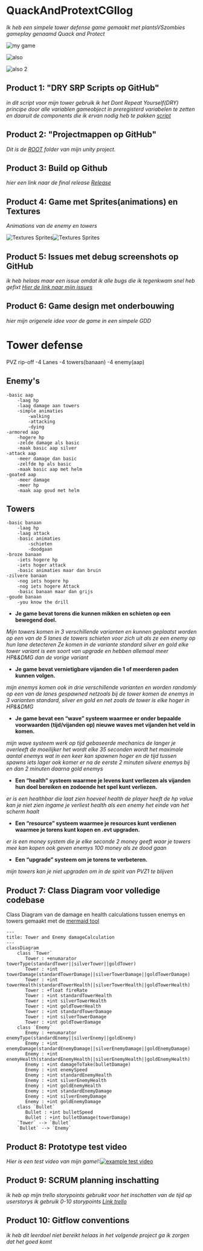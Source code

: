 # QuackAndProtextCGIlog
*Ik heb een simpele tower defense game gemaakt met plantsVSzombies gameplay genaamd Quack and Protect*

![my game](images/MainMenu.png)

![also](images/EarlyGameExample.png)

![also 2](images/LateGameExample.png)


## Product 1: "DRY SRP Scripts op GitHub"

*in dit script voor mijn tower gebruik ik het Dont Repeat Yourself(DRY) principe door alle variablen gameobject in preregisterd variabelen te zetten en daaruit de components die ik ervan nodig heb te pakken
[script](Towerdefense/Assets/Scripts/TowerScripts/Tower.cs)*

## Product 2: "Projectmappen op GitHub"

*Dit is de [ROOT](Towerdefense/) folder van mijn unity project.*

## Product 3: Build op Github
*hier een link naar de final release
[Release](https://github.com/isheeSAURUS2/TowerDefenseSchool/releases/tag/final)*

## Product 4: Game met Sprites(animations) en Textures 

*Animations van de enemy en towers*

![Textures Sprites](images/EnemyAnimationPreview.gif)![Textures Sprites](images/TowerAnimationPreview.gif)

## Product 5: Issues met debug screenshots op GitHub 

*ik heb helaas maar een issue omdat ik alle bugs die ik tegenkwam snel heb gefixt
[Hier de link naar mijn issues](https://github.com/isheeSAURUS2/TowerDefenseSchool/issues?q=is%3Aissue+is%3Aclosed)*

## Product 6: Game design met onderbouwing 

*hier mijn origenele idee voor de game in een simpele GDD*

# Tower defense
PVZ rip-off
    -4 Lanes
    -4 towers(banaan)
    -4 enemy(aap)
## Enemy's
    -basic aap
        -laag hp
        -laag damage aan towers
        -simple animaties
            -walking
            -attacking
            -dying
    -armored aap
        -hogere hp
        -zelde damage als basic
        -maak basic aap silver
    -attack aap
        -meer damage dan basic
        -zelfde hp als basic
        -maak basic aap met helm
    -goated aap
        -meer damage
        -meer hp
        -maak aap goud met helm
## Towers
    -basic banaan    
        -laag hp
        -laag attack
        -basic animaties
            -schieten
            -doodgaan
    -broze banaan
        -iets hogere hp
        -iets hoger attack
        -basic animaties maar dan bruin
    -zilvere banaan
        -nog iets hogere hp
        -nog iets hogere Attack
        -basic banaan maar dan grijs
    -goude banaan
        -you know the drill

*  **Je game bevat torens die kunnen mikken en schieten op een bewegend doel.** 

*Mijn towers komen in 3 verschillende varianten en kunnen geplaatst worden op een van de 5 lanes de towers schieten voor zich uit als ze een enemy op hun lane detecteren
Ze komen in de variante standard silver en gold elke tower variant is een soort van upgrade en hebben allemaal meer HP&&DMG dan de vorige variant*

*  **Je game bevat vernietigbare vijanden die 1 of meerderen paden kunnen volgen.**  

*mijn enemys komen ook in drie verschillende varianten en worden randomly op een van de lanes gespawned netzoals bij de tower komen de enemys in 3 varianten standard, silver en gold
en net zoals de tower is elke hoger in HP&&DMG*

*  **Je game bevat een “wave” systeem waarmee er onder bepaalde voorwaarden (tijd/vijanden op) nieuwe waves met vijanden het veld in komen.**

*mijn wave systeem werk op tijd gebaseerde mechanics de langer je overleeft de moeilijker het wordt elke 35 seconden wordt het maximale aantal enemys wat in een keer kan spawnen hoger en de tijd tussen spawns iets lager ook komer er na de eerste 2 minuten silvere enemys bij en dan 2 minuten daarna gold enemys*

*  **Een “health” systeem waarmee je levens kunt verliezen als vijanden hun doel bereiken en zodoende het spel kunt verliezen.** 

*er is een healthbar die laat zien hoeveel health de player heeft de hp value kan je niet zien ingame je verliest health als een enemy het einde van het scherm haalt*

*  **Een “resource” systeem waarmee je resources kunt verdienen waarmee je torens kunt kopen en .evt upgraden.**

*er is een money system die je elke seconde 2 money geeft waar je towers mee kan kopen ook geven enemys 100 money als ze dood gaan*

*  **Een “upgrade” systeem om je torens te verbeteren.**

*mijn towers kan je niet upgraden om in de spirit van PVZ1 te blijven*

## Product 7: Class Diagram voor volledige codebase 
Class Diagram van de damage en health calculations tussen enemys en towers gemaakt met de [mermaid tool](https://mermaid.js.org/syntax/classDiagram.html) 
```mermaid
---
title: Tower and Enemy damageCalculation
---
classDiagram
    class `Tower`
       Tower : +enumarator towerType(standardTower||silverTower||goldTower)
       Tower : +int towerDamage(standardTowerDamage||silverTowerDamage||goldTowerDamage)
       Tower : +int towerHealth(standardTowerHealth||silverTowerHealth||goldTowerHealth)
       Tower : +float fireRate
       Tower : +int standardTowerHealth
       Tower : +int silverTowerHealth
       Tower : +int goldTowerHealth
       Tower : +int standardTowerDamage
       Tower : +int silverTowerDamage
       Tower : +int goldTowerDamage
    class `Enemy`
       Enemy : +enumarator enemyType(standardEnemy||silverEnemy||goldEnemy)
       Enemy : +int enemyDamage(standardEnemyDamage||silverEnemyDamage||goldEnemyDamage)
       Enemy : +int enemyHealth(standardEnemyHealth||silverEnemyHealth||goldEnemyHealth)
       Enemy : +int damageToTake(bulletDamage)
       Enemy : +int enemySpeed
       Enemy : +int standardEnemyHealth
       Enemy : +int silverEnemyHealth
       Enemy : +int goldEnemyHealth
       Enemy : +int standardEnemyDamage
       Enemy : +int silverEnemyDamage
       Enemy : +int goldEnemyDamage
    class `Bullet`
       Bullet : +int bulletSpeed
       Bullet : +int bulletDamage(towerDamage)
    `Tower` --> `Bullet`
    `Bullet` --> `Enemy`

```

## Product 8: Prototype test video 
*Hier is een test video van mijn game!:*[![example test video](https://ucarecdn.com/dbdc3ad0-f375-40ad-8987-9e6451b28b50/)](https://www.youtube.com/watch?v=CzzRML1swF0)

## Product 9: SCRUM planning inschatting 

*ik heb op mijn trello storypoints gebruikt voor het inschatten van de tijd op userstorys ik gebruik 0-10 storypoints
[Link trello](https://trello.com/b/aGEzcIRM/towerdefense)*

## Product 10: Gitflow conventions

*ik heb dit leerdoel niet bereikt helaas in het volgende project ga ik zorgen dat het goed komt*

